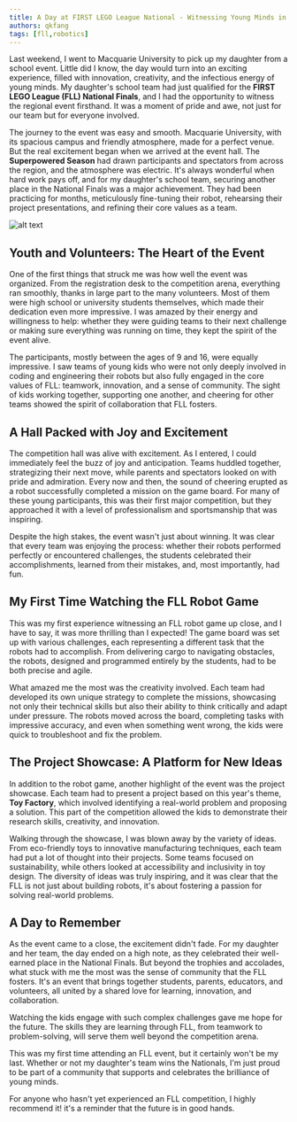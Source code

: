```yaml
---
title: A Day at FIRST LEGO League National - Witnessing Young Minds in Action
authors: qkfang
tags: [fll,robotics]
---
```



Last weekend, I went to Macquarie University to pick up my daughter from a school event. Little did I know, the day would turn into an exciting experience, filled with innovation, creativity, and the infectious energy of young minds. My daughter's school team had just qualified for the **FIRST LEGO League (FLL) National Finals**, and I had the opportunity to witness the regional event firsthand. It was a moment of pride and awe, not just for our team but for everyone involved.

The journey to the event was easy and smooth. Macquarie University, with its spacious campus and friendly atmosphere, made for a perfect venue. But the real excitement began when we arrived at the event hall. The **Superpowered Season** had drawn participants and spectators from across the region, and the atmosphere was electric. It's always wonderful when hard work pays off, and for my daughter's school team, securing another place in the National Finals was a major achievement. They had been practicing for months, meticulously fine-tuning their robot, rehearsing their project presentations, and refining their core values as a team.

![alt text](/imgblog/fll-superpowered-kit.png)

## Youth and Volunteers: The Heart of the Event

One of the first things that struck me was how well the event was organized. From the registration desk to the competition arena, everything ran smoothly, thanks in large part to the many volunteers. Most of them were high school or university students themselves, which made their dedication even more impressive. I was amazed by their energy and willingness to help: whether they were guiding teams to their next challenge or making sure everything was running on time, they kept the spirit of the event alive.

The participants, mostly between the ages of 9 and 16, were equally impressive. I saw teams of young kids who were not only deeply involved in coding and engineering their robots but also fully engaged in the core values of FLL: teamwork, innovation, and a sense of community. The sight of kids working together, supporting one another, and cheering for other teams showed the spirit of collaboration that FLL fosters.

## A Hall Packed with Joy and Excitement

The competition hall was alive with excitement. As I entered, I could immediately feel the buzz of joy and anticipation. Teams huddled together, strategizing their next move, while parents and spectators looked on with pride and admiration. Every now and then, the sound of cheering erupted as a robot successfully completed a mission on the game board. For many of these young participants, this was their first major competition, but they approached it with a level of professionalism and sportsmanship that was inspiring.

Despite the high stakes, the event wasn't just about winning. It was clear that every team was enjoying the process: whether their robots performed perfectly or encountered challenges, the students celebrated their accomplishments, learned from their mistakes, and, most importantly, had fun.

## My First Time Watching the FLL Robot Game

This was my first experience witnessing an FLL robot game up close, and I have to say, it was more thrilling than I expected! The game board was set up with various challenges, each representing a different task that the robots had to accomplish. From delivering cargo to navigating obstacles, the robots, designed and programmed entirely by the students, had to be both precise and agile.

What amazed me the most was the creativity involved. Each team had developed its own unique strategy to complete the missions, showcasing not only their technical skills but also their ability to think critically and adapt under pressure. The robots moved across the board, completing tasks with impressive accuracy, and even when something went wrong, the kids were quick to troubleshoot and fix the problem.

## The Project Showcase: A Platform for New Ideas

In addition to the robot game, another highlight of the event was the project showcase. Each team had to present a project based on this year's theme, **Toy Factory**, which involved identifying a real-world problem and proposing a solution. This part of the competition allowed the kids to demonstrate their research skills, creativity, and innovation.

Walking through the showcase, I was blown away by the variety of ideas. From eco-friendly toys to innovative manufacturing techniques, each team had put a lot of thought into their projects. Some teams focused on sustainability, while others looked at accessibility and inclusivity in toy design. The diversity of ideas was truly inspiring, and it was clear that the FLL is not just about building robots, it's about fostering a passion for solving real-world problems.

## A Day to Remember

As the event came to a close, the excitement didn't fade. For my daughter and her team, the day ended on a high note, as they celebrated their well-earned place in the National Finals. But beyond the trophies and accolades, what stuck with me the most was the sense of community that the FLL fosters. It's an event that brings together students, parents, educators, and volunteers, all united by a shared love for learning, innovation, and collaboration.

Watching the kids engage with such complex challenges gave me hope for the future. The skills they are learning through FLL, from teamwork to problem-solving, will serve them well beyond the competition arena.

This was my first time attending an FLL event, but it certainly won't be my last. Whether or not my daughter's team wins the Nationals, I'm just proud to be part of a community that supports and celebrates the brilliance of young minds.

For anyone who hasn't yet experienced an FLL competition, I highly recommend it! it's a reminder that the future is in good hands.
